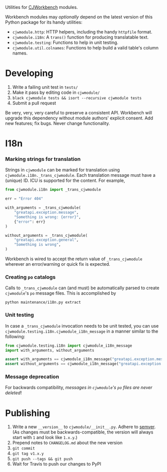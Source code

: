 Utilities for [CJWorkbench](https://github.com/CJWorkbench/cjworkbench) modules.

Workbench modules may _optionally_ depend on the latest version of this Python
package for its handy utilities:

* `cjwmodule.http`: HTTP helpers, including the handy `httpfile` format.
* `cjwmodule.i18n`: A `trans()` function for producing translatable text.
* `cjwmodule.testing`: Functions to help in unit testing.
* `cjwmodule.util.colnames`: Functions to help build a valid table's column names.

Developing
==========

1. Write a failing unit test in `tests/`
2. Make it pass by editing code in `cjwmodule/`
3. `black cjwmodule tests && isort --recursive cjwmodule tests`
4. Submit a pull request

Be very, very, very careful to preserve a consistent API. Workbench will
upgrade this dependency without module authors' explicit consent. Add new
features; fix bugs. Never change functionality.

I18n
====

### Marking strings for translation

Strings in `cjwmodule` can be marked for translation using `cjwmodule.i18n._trans_cjwmodule`.
Each translation message must have a (unique) ID. ICU is supported for the content.
For example,
```python
from cjwmodule.i18n import _trans_cjwmodule

err = "Error 404"

with_arguments = _trans_cjwmodule(
    "greatapi.exception.message",
    "Something is wrong: {error}",
    {"error": err}
)

without_arguments = _trans_cjwmodule(
    "greatapi.exception.general",
    "Something is wrong",
)
```
Workbench is wired to accept the return value of `_trans_cjwmodule` wherever an error/warning or quick fix is expected.

### Creating `po` catalogs

Calls to `_trans_cjwmodule` can (and must) be automatically parsed to create `cjwmodule`'s `po` message files.
This is accomplished by
```
python maintenance/i18n.py extract
```

### Unit testing

In case a `_trans_cjwmodule` invocation needs to be unit tested, you can use `cjwmodule.testing.i18n.cjwmodule_i18n_message` 
in a manner similar to the following: 

```python
from cjwmodule.testing.i18n import cjwmodule_i18n_message
import with_arguments, without_arguments

assert with_arguments == cjwmodule_i18n_message("greatapi.exception.message", {"error": "Error 404"})
assert without_arguments == cjwmodule_i18n_message("greatapi.exception.general")
```

### Message deprecation

For backwards compatibility, *messages in `cjwmodule`'s `po` files are never deleted*!


Publishing
==========

1. Write a new `__version__` to `cjwmodule/__init__.py`. Adhere to
   [semver](https://semver.org). (As changes must be backwards-compatible,
   the version will always start with `1` and look like `1.x.y`.)
2. Prepend notes to `CHANGELOG.md` about the new version
3. `git commit`
4. `git tag v1.x.y`
5. `git push --tags && git push`
6. Wait for Travis to push our changes to PyPI

